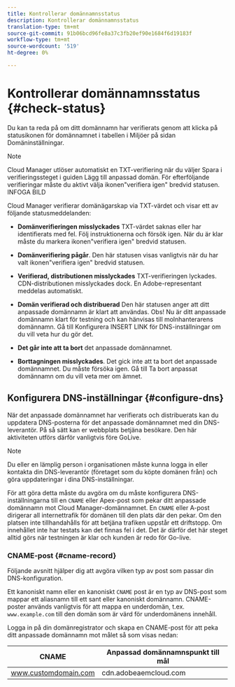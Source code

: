 ```yaml
---
title: Kontrollerar domännamnsstatus
description: Kontrollerar domännamnsstatus
translation-type: tm+mt
source-git-commit: 91b06bcd96fe8a37c3fb20ef90e1684f6d19183f
workflow-type: tm+mt
source-wordcount: '519'
ht-degree: 0%

---
```



# Kontrollerar domännamnsstatus {#check-status}

Du kan ta reda på om ditt domännamn har verifierats genom att klicka på statusikonen för domännamnet i tabellen i Miljöer på sidan Domäninställningar.

>[!NOTE]
>Cloud Manager utlöser automatiskt en TXT-verifiering när du väljer Spara i verifieringssteget i guiden Lägg till anpassad domän. För efterföljande verifieringar måste du aktivt välja ikonen&quot;verifiera igen&quot; bredvid statusen. INFOGA BILD

Cloud Manager verifierar domänägarskap via TXT-värdet och visar ett av följande statusmeddelanden:

* **Domänverifieringen misslyckades** TXT-värdet saknas eller har identifierats med fel. Följ instruktionerna och försök igen. När du är klar måste du markera ikonen&quot;verifiera igen&quot; bredvid statusen.

* **Domänverifiering pågår**. Den här statusen visas vanligtvis när du har valt ikonen&quot;verifiera igen&quot; bredvid statusen.

* **Verifierad, distributionen misslyckades** TXT-verifieringen lyckades. CDN-distributionen misslyckades dock. En Adobe-representant meddelas automatiskt.

* **Domän verifierad och distribuerad** Den här statusen anger att ditt anpassade domännamn är klart att användas. Obs! Nu är ditt anpassade domännamn klart för testning och kan hänvisas till molnhanterarens domännamn. Gå till Konfigurera INSERT LINK för DNS-inställningar om du vill veta hur du gör det.

* **Det går inte att ta bort** det anpassade domännamnet.

* **Borttagningen misslyckades**. Det gick inte att ta bort det anpassade domännamnet. Du måste försöka igen. Gå till Ta bort anpassat domännamn om du vill veta mer om ämnet.


## Konfigurera DNS-inställningar {#configure-dns}

När det anpassade domännamnet har verifierats och distribuerats kan du uppdatera DNS-posterna för det anpassade domännamnet med din DNS-leverantör. På så sätt kan er webbplats betjäna besökare. Den här aktiviteten utförs därför vanligtvis före GoLive.

>[!NOTE]
>Du eller en lämplig person i organisationen måste kunna logga in eller kontakta din DNS-leverantör (företaget som du köpte domänen från) och göra uppdateringar i dina DNS-inställningar.

För att göra detta måste du avgöra om du måste konfigurera DNS-inställningarna till en `CNAME` eller Apex-post som pekar ditt anpassade domännamn mot Cloud Manager-domännamnet. En `CNAME` eller A-post dirigerar all internettrafik för domänen till den plats där den pekar. Om den platsen inte tillhandahålls för att betjäna trafiken uppstår ett driftstopp. Om innehållet inte har testats kan det finnas fel i det. Det är därför det här steget alltid görs när testningen är klar och kunden är redo för Go-live.

### CNAME-post {#cname-record}

Följande avsnitt hjälper dig att avgöra vilken typ av post som passar din DNS-konfiguration.

Ett kanoniskt namn eller en kanoniskt `CNAME` post är en typ av DNS-post som mappar ett aliasnamn till ett sant eller kanoniskt domännamn. CNAME-poster används vanligtvis för att mappa en underdomän, t.ex. `www.example.com` till den domän som är värd för underdomänens innehåll.

Logga in på din domänregistrator och skapa en CNAME-post för att peka ditt anpassade domännamn mot målet så som visas nedan:

| CNAME | Anpassad domännamnspunkt till mål |
|--- |--- |
| www.customdomain.com | cdn.adobeaemcloud.com |

